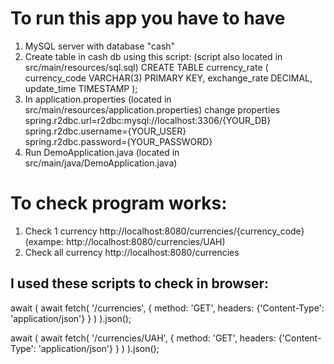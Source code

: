 # To run this app you have to have

1. MySQL server with database "cash"
2. Create table in cash db using this script: (script also located in src/main/resources/sql.sql)
   CREATE TABLE currency_rate
   (
   currency_code VARCHAR(3)  PRIMARY KEY,
   exchange_rate DECIMAL,
   update_time   TIMESTAMP
   );
3. In application.properties (located in src/main/resources/application.properties) change properties
   spring.r2dbc.url=r2dbc:mysql://localhost:3306/{YOUR_DB} <br>
   spring.r2dbc.username={YOUR_USER} <br>
   spring.r2dbc.password={YOUR_PASSWORD} <br>
4. Run DemoApplication.java (located in src/main/java/DemoApplication.java) 


# To check program works:
1. Check 1 currency http://localhost:8080/currencies/{currency_code} (exampe: http://localhost:8080/currencies/UAH)
2. Check all currency http://localhost:8080/currencies

## I used these scripts to check in browser:
await (
await fetch(
'/currencies',
{
method: 'GET',
headers: {'Content-Type': 'application/json'}
}
)
).json();

await (
await fetch(
'/currencies/UAH',
{
method: 'GET',
headers: {'Content-Type': 'application/json'}
}
)
).json();